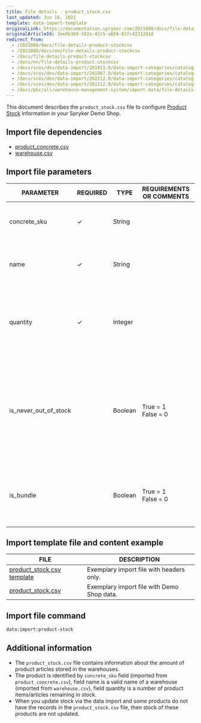 ```yaml
---
title: File details - product_stock.csv
last_updated: Jun 16, 2021
template: data-import-template
originalLink: https://documentation.spryker.com/2021080/docs/file-details-product-stockcsv
originalArticleId: 3ee0b369-582a-42c5-a659-81fc4231281d
redirect_from:
  - /2021080/docs/file-details-product-stockcsv
  - /2021080/docs/en/file-details-product-stockcsv
  - /docs/file-details-product-stockcsv
  - /docs/en/file-details-product-stockcsv
  - /docs/scos/dev/data-import/201811.0/data-import-categories/catalog-setup/stocks/file-details-product-stock.csv.html
  - /docs/scos/dev/data-import/201907.0/data-import-categories/catalog-setup/stocks/file-details-product-stock.csv.html
  - /docs/scos/dev/data-import/202212.0/data-import-categories/catalog-setup/stocks/stocks.html
  - /docs/scos/dev/data-import/202212.0/data-import-categories/catalog-setup/stocks/file-details-product-stock.csv.html
  - /docs/pbc/all/warehouse-management-system/import-data/file-details-product-stock.csv.html
---
```


This document describes the `product_stock.csv` file to configure [Product Stock](/docs/pbc/all/warehouse-management-system/{{site.version}}/inventory-management-feature-overview.html) information in your Spryker Demo Shop.

## Import file dependencies

* [product_concrete.csv](/docs/pbc/all/product-information-management/{{site.version}}/import-and-export-data/products-data-import/file-details-product-concrete.csv.html)
* [warehouse.csv](/docs/pbc/all/warehouse-management-system/{{page.version}}/base-shop/import-data/file-details-warehouse.csv.html)

## Import file parameters

| PARAMETER | REQUIRED | TYPE | REQUIREMENTS OR COMMENTS | DESCRIPTION |
| --- | --- | --- | --- | --- |
| concrete_sku | &check; | String |   | SKU reference that identifies the concrete product. |
| name | &check; | String |	  |The *name* value is imported from the `warehouse.csv` file. |  |
| quantity | &check; | Integer |   | Number of product items remaining in stock. The number of articles available in the warehouse. |
| is_never_out_of_stock |  | Boolean | True = 1<br>False = 0 | Used for non-tangible products that never run out-of-stock (for example, a software license, a service, etc.). The value must be 1 (*true*) if it is a non-tangible product. |
| is_bundle |  | Boolean | True = 1<br>False = 0 | Indicates if the product is a a bundle or not. The value will be equal to 1 (*true*) if the product is a bundle. |

## Import template file and content example

| FILE | DESCRIPTION |
| --- | --- |
| [product_stock.csv template](https://spryker.s3.eu-central-1.amazonaws.com/docs/Developer+Guide/Back-End/Data+Manipulation/Data+Ingestion/Data+Import/Data+Import+Categories/Catalog+Setup/Stocks/Template+product_stock.csv) | Exemplary import file with headers only. |
| [product_stock.csv](https://spryker.s3.eu-central-1.amazonaws.com/docs/Developer+Guide/Back-End/Data+Manipulation/Data+Ingestion/Data+Import/Data+Import+Categories/Catalog+Setup/Stocks/product_stock.csv) | Exemplary import file with Demo Shop data. |


## Import file command

```bash
data:import:product-stock
```

## Additional information

* The `product_stock.csv` file contains information about the amount of product articles stored in the warehouses.
* The product is identified by `concrete_sku` field (imported from `product_concrete.csv`), field name is a valid name of a warehouse (imported from `warehouse.csv`), field quantity is a number of product items/articles remaining in stock.
* When you update stock via the data import and some products do not have the records in the `product_stock.csv`  file, then stock of these products are not updated.
